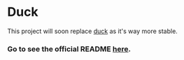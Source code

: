 # Duck

This project will soon replace [duck](https://github.com/snwfdhmp/duck) as it's way more stable.

### Go to see the official README [here](https://github.com/snwfdhmp/duck).